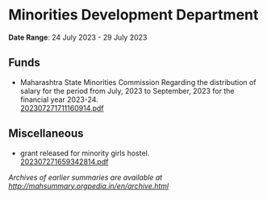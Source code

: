 # Minorities Development Department

**Date Range**: 24 July 2023 - 29 July 2023


## Funds
- Maharashtra State Minorities Commission Regarding the distribution of salary for the period from July, 2023 to September, 2023 for the financial year 2023-24.\
  [202307271711160914.pdf](https://gr.maharashtra.gov.in/Site/Upload/Government%20Resolutions/English/202307271711160914.pdf)

## Miscellaneous
- grant released for minority girls hostel.\
  [202307271659342814.pdf](https://gr.maharashtra.gov.in/Site/Upload/Government%20Resolutions/English/202307271659342814.pdf)


*Archives of earlier summaries are available at http://mahsummary.orgpedia.in/en/archive.html*